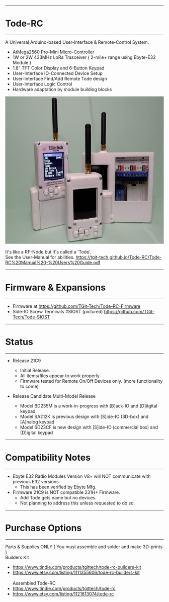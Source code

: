 -----------------------------------------------------------------------------------
# Tode-RC
-----------------------------------------------------------------------------------
A Universal Arduino-based User-Interface & Remote-Control System.

- AtMega2560 Pro-Mini Micro-Controller
- 1W or 2W 433MHz LoRa Trasceiver ( 2-mile+ range using Ebyte-E32 Module )
- 1.8" TFT Color Display and 6-Button Keypad
- User-Interface IO-Connected Device Setup
- User-Interface Find/Add Remote Tode design
- User-Interface Logic Control
- Hardware adaptation by module building blocks

<img src="./pics/Final.JPG" height="469" width="600">

It's like a RF-Node but it's called a 'Tode'.<br>
See the User-Manual for abilities.
https://tgit-tech.github.io/Tode-RC/Tode-RC%20Manual%20-%20Users%20Guide.pdf

-----------------------------------------------------------------------------------
# Firmware & Expansions
-----------------------------------------------------------------------------------
- Firmware at https://github.com/TGit-Tech/Tode-RC-Firmware
- Side-IO Screw Terminals #SIOST (pictured) https://github.com/TGit-Tech/Tode-SIOST

-----------------------------------------------------------------------------------
# Status
-----------------------------------------------------------------------------------
- Release 21C9
	- Initial Release.  
	- All items/files appear to work properly.
	- Firmware tested for Remote On/Off Devices only. (more functionality to come)
	
- Release Candidate Multi-Model Release
	- Model BD235M is a work-in-progress with [B]ack-IO and [D]itgital keypad
	- Model SA212K is previous design with [S]ide-IO (3D-box) and [A]nalog keypad
	- Model SD23CF is new design with [S]ide-IO (commercial box) and [D]igital keypad

-----------------------------------------------------------------------------------
# Compatibility Notes
-----------------------------------------------------------------------------------
- Ebyte E32 Radio Modules Version V8+ will NOT communicate with previous E32 versions.
	- This has been verified by Ebyte Mfg.
- Firmware 21C9 is NOT compatible 231H+ Firmware.  
	- Add Tode gets name but no devices.
	- Not planning to address this unless requested to do so.

-----------------------------------------------------------------------------------
# Purchase Options
-----------------------------------------------------------------------------------
Parts & Supplies ONLY ( You must assemble and solder and make 3D-prints )\
Builders Kit
- https://www.tindie.com/products/tgittech/tode-rc-builders-kit
- https://www.etsy.com/listing/1111355606/tode-rc-builders-kit
<br/><br/>
Assembled Tode-RC
- https://www.tindie.com/products/tgittech/tode-rc
- https://www.etsy.com/listing/1121613074/tode-rc
